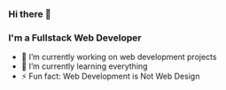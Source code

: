 ### Hi there 👋

### I'm a Fullstack Web Developer

- 🔭 I’m currently working on web development projects
- 🌱 I’m currently learning everything
- ⚡ Fun fact: Web Development is Not Web Design
